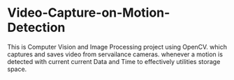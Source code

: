 # Video-Capture-on-Motion-Detection

This is Computer Vision and Image Processing project using OpenCV. which captures and saves video from servailance cameras. whenever a motion is detected with current current Data and Time to effectively utilities storage space.
